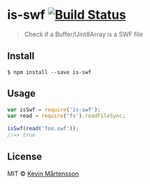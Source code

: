 # is-swf [![Build Status](http://img.shields.io/travis/kevva/is-swf/master.svg?style=flat)](https://travis-ci.org/kevva/is-swf)

> Check if a Buffer/Uint8Array is a SWF file


## Install

```
$ npm install --save is-swf
```


## Usage

```js
var isSwf = require('is-swf');
var read = require('fs').readFileSync;

isSwf(read('foo.swf'));
//=> true
```


## License

MIT © [Kevin Mårtensson](https://github.com/kevva)
